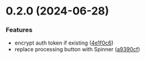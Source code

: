 # 0.2.0 (2024-06-28)


### Features

* encrypt auth token if existing ([4e1f0c6](https://github.com/flayks/sanity-plugin-webhooks-trigger/commit/4e1f0c6f8afd712c02e2dc7d303cb753da411d58))
* replace processing button with Spinner ([a9390cf](https://github.com/flayks/sanity-plugin-webhooks-trigger/commit/a9390cf4feacc4fa3faf8ac04a17feeaedc4934f))



